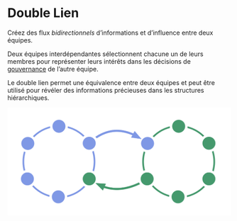 # Double Lien

<summary>
Créez des flux <em>bidirectionnels</em> d’informations et d’influence entre deux équipes.
</summary>

Deux équipes interdépendantes sélectionnent chacune un de leurs membres pour représenter leurs intérêts dans les décisions de [gouvernance](glossary:governance) de l’autre équipe.

Le double lien permet une équivalence entre deux équipes et peut être utilisé pour révéler des informations précieuses dans les structures hiérarchiques.

![Double lien entre deux cercles](img/structural-patterns/double-link.png)